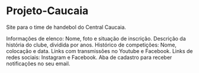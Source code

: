 # Projeto-Caucaia
Site para o time de handebol do Central Caucaia.

Informações de elenco: Nome, foto e situação de inscrição.
Descrição da história do clube, dividida por anos.
Histórico de competições: Nome, colocação e data.
Links com transmissões no Youtube e Facebook.
Links de redes sociais: Instagram e Facebook.
Aba de cadastro para receber notificações no seu email.
